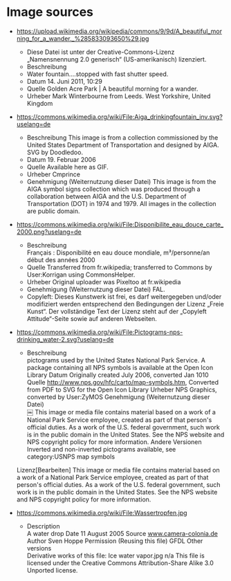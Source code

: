 # Image sources

* https://upload.wikimedia.org/wikipedia/commons/9/9d/A_beautiful_morning_for_a_wander._%285833093650%29.jpg
    * Diese Datei ist unter der Creative-Commons-Lizenz „Namensnennung 2.0 generisch“ (US-amerikanisch) lizenziert.
    * Beschreibung
    * Water fountain....stopped with fast shutter speed.
    * Datum	14. Juni 2011, 10:29
    * Quelle	Golden Acre Park | A beautiful morning for a wander.
    * Urheber	Mark Winterbourne from Leeds. West Yorkshire, United Kingdom

* https://commons.wikimedia.org/wiki/File:Aiga_drinkingfountain_inv.svg?uselang=de
    * Beschreibung	 This image is from a collection commissioned by the United States Department of Transportation and designed by AIGA. SVG by Doodledoo.
    * Datum	19. Februar 2006
    * Quelle	Available here as GIF.
    * Urheber	Cmprince
    * Genehmigung (Weiternutzung dieser Datei)	This image is from the AIGA symbol signs collection which was produced through a collaboration between AIGA and the U.S. Department of Transportation (DOT) in 1974 and 1979. All images in the collection are public domain.

* https://commons.wikimedia.org/wiki/File:Disponibilite_eau_douce_carte_2000.png?uselang=de
    * Beschreibung	
    Français : Disponibilité en eau douce mondiale, m³/personne/an début des années 2000
    * Quelle	Transferred from fr.wikipedia; transferred to Commons by User:Korrigan using CommonsHelper.
    * Urheber	Original uploader was Pixeltoo at fr.wikipedia
    * Genehmigung (Weiternutzung dieser Datei)	    FAL.
    * Copyleft: Dieses Kunstwerk ist frei, es darf weitergegeben und/oder modifiziert werden entsprechend den Bedingungen der Lizenz „Freie Kunst“. Der vollständige Text der Lizenz steht auf der „Copyleft Attitude“-Seite sowie auf anderen Webseiten.

* https://commons.wikimedia.org/wiki/File:Pictograms-nps-drinking_water-2.svg?uselang=de
    * Beschreibung	
    pictograms used by the United States National Park Service. A package containing all NPS symbols is available at the Open Icon Library
    Datum	Originally created July 2006, converted Jan 1010
    Quelle	http://www.nps.gov/hfc/carto/map-symbols.htm, Converted from PDF to SVG for the Open Icon Library
    Urheber	NPS Graphics, converted by User:ZyMOS
    Genehmigung
    (Weiternutzung dieser Datei)	
    ￼	This image or media file contains material based on a work of a National Park Service employee, created as part of that person's official duties. As a work of the U.S. federal government, such work is in the public domain in the United States. See the NPS website and NPS copyright policy for more information.
    Andere Versionen	
    Inverted and non-inverted pictograms available, see category:USNPS map symbols


    Lizenz[Bearbeiten] 	This image or media file contains material based on a work of a National Park Service employee, created as part of that person's official duties. As a work of the U.S. federal government, such work is in the public domain in the United States. See the NPS website and NPS copyright policy for more information.

* https://commons.wikimedia.org/wiki/File:Wassertropfen.jpg
    * Description	
    A water drop
    Date	11 August 2005
    Source	www.camera-colonia.de
    Author	Sven Hoppe
    Permission
    (Reusing this file)	
    GFDL
    Other versions	
    Derivative works of this file: Ice water vapor.jpg
    n/a
    This file is licensed under the Creative Commons Attribution-Share Alike 3.0 Unported license.
